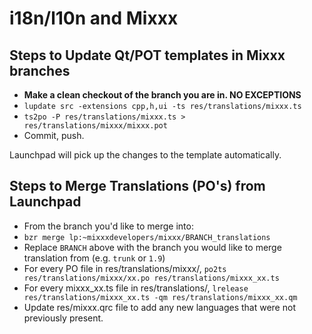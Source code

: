 # i18n/l10n and Mixxx

## Steps to Update Qt/POT templates in Mixxx branches

  - **Make a clean checkout of the branch you are in. NO EXCEPTIONS**
  - `lupdate src -extensions cpp,h,ui -ts res/translations/mixxx.ts`
  - `ts2po -P res/translations/mixxx.ts >
    res/translations/mixxx/mixxx.pot`
  - Commit, push.

Launchpad will pick up the changes to the template automatically.

## Steps to Merge Translations (PO's) from Launchpad

  - From the branch you'd like to merge into:
  - `bzr merge lp:~mixxxdevelopers/mixxx/BRANCH_translations`
  - Replace `BRANCH` above with the branch you would like to merge
    translation from (e.g. `trunk` or `1.9`)
  - For every PO file in res/translations/mixxx/, `po2ts
    res/translations/mixxx/xx.po res/translations/mixxx_xx.ts`
  - For every mixxx\_xx.ts file in res/translations/, `lrelease
    res/translations/mixxx_xx.ts -qm res/translations/mixxx_xx.qm`
  - Update res/mixxx.qrc file to add any new languages that were not
    previously present.
